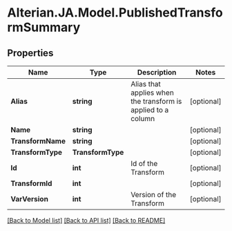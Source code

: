 # Alterian.JA.Model.PublishedTransformSummary

## Properties

Name | Type | Description | Notes
------------ | ------------- | ------------- | -------------
**Alias** | **string** | Alias that applies when the transform is applied to a column | [optional] 
**Name** | **string** |  | [optional] 
**TransformName** | **string** |  | [optional] 
**TransformType** | **TransformType** |  | [optional] 
**Id** | **int** | Id of the Transform | [optional] 
**TransformId** | **int** |  | [optional] 
**VarVersion** | **int** | Version of the Transform | [optional] 

[[Back to Model list]](../README.md#documentation-for-models) [[Back to API list]](../README.md#documentation-for-api-endpoints) [[Back to README]](../README.md)

